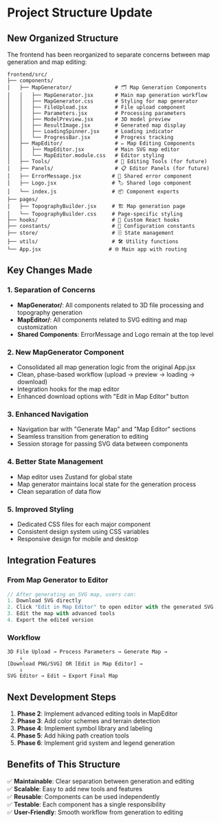 # Project Structure Update

## New Organized Structure

The frontend has been reorganized to separate concerns between map generation and map editing:

```
frontend/src/
├── components/
│   ├── MapGenerator/              # 🗂️ Map Generation Components
│   │   ├── MapGenerator.jsx       # Main map generation workflow
│   │   ├── MapGenerator.css       # Styling for map generator
│   │   ├── FileUpload.jsx         # File upload component
│   │   ├── Parameters.jsx         # Processing parameters
│   │   ├── ModelPreview.jsx       # 3D model preview
│   │   ├── ResultImage.jsx        # Generated map display
│   │   ├── LoadingSpinner.jsx     # Loading indicator
│   │   └── ProgressBar.jsx        # Progress tracking
│   ├── MapEditor/                 # ✏️ Map Editing Components
│   │   ├── MapEditor.jsx          # Main SVG map editor
│   │   └── MapEditor.module.css   # Editor styling
│   ├── Tools/                     # 🔧 Editing Tools (for future)
│   ├── Panels/                    # 📋 Editor Panels (for future)
│   ├── ErrorMessage.jsx          # 🚨 Shared error component
│   ├── Logo.jsx                  # 🏷️ Shared logo component
│   └── index.js                  # 📦 Component exports
├── pages/
│   ├── TopographyBuilder.jsx     # 🏗️ Map generation page
│   └── TopographyBuilder.css     # Page-specific styling
├── hooks/                        # 🎣 Custom React hooks
├── constants/                    # 📄 Configuration constants
├── store/                        # 🗄️ State management
├── utils/                        # 🛠️ Utility functions
└── App.jsx                      # 🌐 Main app with routing
```

## Key Changes Made

### 1. **Separation of Concerns**
- **MapGenerator/**: All components related to 3D file processing and topography generation
- **MapEditor/**: All components related to SVG editing and map customization
- **Shared Components**: ErrorMessage and Logo remain at the top level

### 2. **New MapGenerator Component**
- Consolidated all map generation logic from the original App.jsx
- Clean, phase-based workflow (upload → preview → loading → download)
- Integration hooks for the map editor
- Enhanced download options with "Edit in Map Editor" button

### 3. **Enhanced Navigation**
- Navigation bar with "Generate Map" and "Map Editor" sections
- Seamless transition from generation to editing
- Session storage for passing SVG data between components

### 4. **Better State Management**
- Map editor uses Zustand for global state
- Map generator maintains local state for the generation process
- Clean separation of data flow

### 5. **Improved Styling**
- Dedicated CSS files for each major component
- Consistent design system using CSS variables
- Responsive design for mobile and desktop

## Integration Features

### From Map Generator to Editor
```javascript
// After generating an SVG map, users can:
1. Download SVG directly
2. Click "Edit in Map Editor" to open editor with the generated SVG
3. Edit the map with advanced tools
4. Export the edited version
```

### Workflow
```
3D File Upload → Process Parameters → Generate Map → 
    ↓
[Download PNG/SVG] OR [Edit in Map Editor] →
    ↓
SVG Editor → Edit → Export Final Map
```

## Next Development Steps

1. **Phase 2**: Implement advanced editing tools in MapEditor
2. **Phase 3**: Add color schemes and terrain detection
3. **Phase 4**: Implement symbol library and labeling
4. **Phase 5**: Add hiking path creation tools
5. **Phase 6**: Implement grid system and legend generation

## Benefits of This Structure

✅ **Maintainable**: Clear separation between generation and editing  
✅ **Scalable**: Easy to add new tools and features  
✅ **Reusable**: Components can be used independently  
✅ **Testable**: Each component has a single responsibility  
✅ **User-Friendly**: Smooth workflow from generation to editing
